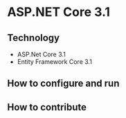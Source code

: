 # ASP.NET Core 3.1
## Technology
- ASP.Net Core 3.1
- Entity Framework Core 3.1
## How to configure and run
## How to contribute